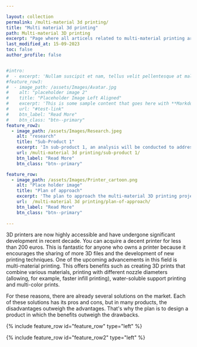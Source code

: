 ```yaml
---

layout: collection
permalink: /multi-material 3d printing/
title: "Multi material 3d printing"
path: Multi-material 3D printing
excerpt: "Page where all articels related to multi-material printing are located"
last_modified_at: 15-09-2023
toc: false
author_profile: false


#intro: 
#  - excerpt: 'Nullam suscipit et nam, tellus velit pellentesque at malesuada, enim eaque. Quis nulla, netus tempor in diam gravida tincidunt, *proin faucibus* voluptate felis id sollicitudin. Centered with `type="center"`'
#feature_row3:
#  - image_path: /assets/Images/Avatar.jpg
#    alt: "placeholder image 2"
#    title: "Placeholder Image Left Aligned"
#    excerpt: 'This is some sample content that goes here with **Markdown** formatting. Left aligned with `type="left"`'
#    url: "#test-link"
#    btn_label: "Read More"
#    btn_class: "btn--primary"
feature_row2:
  - image_path: /assets/Images/Research.jpeg
    alt: "research"
    title: "Sub-Product 1"
    excerpt: 'In sub-product 1, an analysis will be conducted to address the research questions outlined in Plan of Approach, Chapter 2'
    url: /multi-material 3d printing/sub-product 1/
    btn_label: "Read More"
    btn_class: "btn--primary"

feature_row:
  - image_path: /assets/Images/Printer_cartoon.png
    alt: "Place holder image"
    title: "Plan of approach" 
    excerpt: 'The plan to approach the multi-material 3D printing project'
    url:  /multi-material 3d printing/plan-of-approach/
    btn_label: "Read More"
    btn_class: "btn--primary"
 
---
```


3D printers are now highly accessible and have undergone significant development in recent decade. You can acquire a decent printer for less than 200 euros. This is fantastic for anyone who owns a printer because it encourages the sharing of more 3D files and the development of new printing techniques. One of the upcoming advancements in this field is multi-material printing. This offers benefits such as creating 3D prints that combine various materials, printing with different nozzle diameters (allowing, for example, faster infill printing), water-soluble support printing and multi-color prints.

For these reasons, there are already several solutions on the market. Each of these solutions has its pros and cons, but in many products, the disadvantages outweigh the advantages. That's why the plan is to design a product in which the benefits outweigh the drawbacks.


{% include feature_row id="feature_row" type="left" %}

{% include feature_row id="feature_row2" type="left" %}